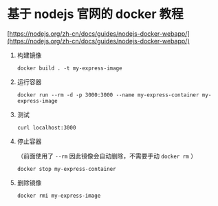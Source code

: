 # 基于 nodejs 官网的 docker 教程

[https://nodejs.org/zh-cn/docs/guides/nodejs-docker-webapp/](https://nodejs.org/zh-cn/docs/guides/nodejs-docker-webapp/)

1. 构建镜像

    ```shell script
    docker build . -t my-express-image
    ```
   
2. 运行容器

    ```shell script
    docker run --rm -d -p 3000:3000 --name my-express-container my-express-image
    ```

3. 测试

    ```shell script
    curl localhost:3000
    ```

4. 停止容器

    （前面使用了 `--rm` 因此镜像会自动删除，不需要手动 `docker rm` ）

    ```shell script
    docker stop my-express-container
    ```

5. 删除镜像

    ```shell script
    docker rmi my-express-image
    ```